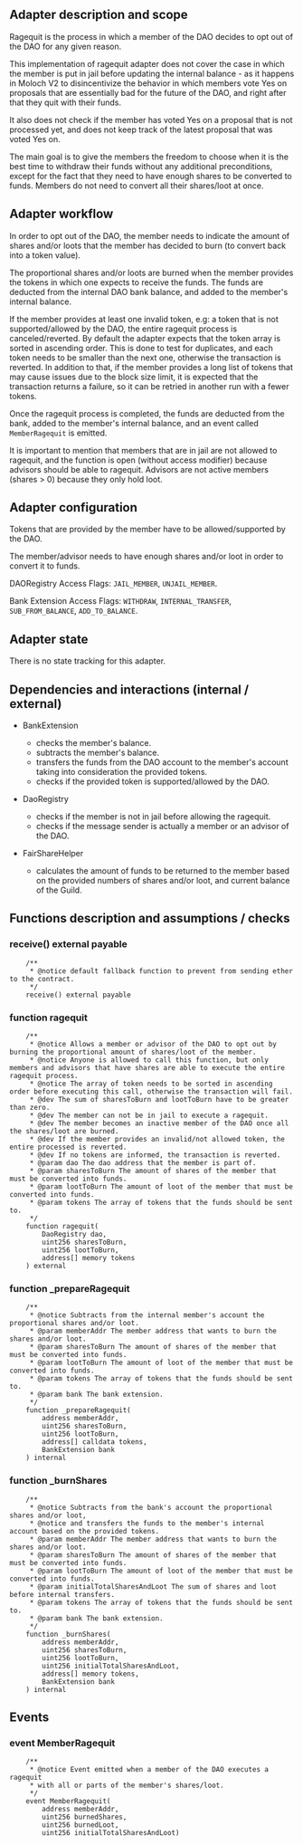 ## Adapter description and scope

Ragequit is the process in which a member of the DAO decides to opt out of the DAO for any given reason.

This implementation of ragequit adapter does not cover the case in which the member is put in jail before updating the internal balance - as it happens in Moloch V2 to disincentivize the behavior in which members vote Yes on proposals that are essentially bad for the future of the DAO, and right after that they quit with their funds.

It also does not check if the member has voted Yes on a proposal that is not processed yet, and does not keep track of the latest proposal that was voted Yes on.

The main goal is to give the members the freedom to choose when it is the best time to withdraw their funds without any additional preconditions, except for the fact that they need to have enough shares to be converted to funds. Members do not need to convert all their shares/loot at once.

## Adapter workflow

In order to opt out of the DAO, the member needs to indicate the amount of shares and/or loots that the member has decided to burn (to convert back into a token value).

The proportional shares and/or loots are burned when the member provides the tokens in which one expects to receive the funds. The funds are deducted from the internal DAO bank balance, and added to the member's internal balance.

If the member provides at least one invalid token, e.g: a token that is not supported/allowed by the DAO, the entire ragequit process is canceled/reverted. By default the adapter expects that the token array is sorted in ascending order. This is done to test for duplicates, and each token needs to be smaller than the next one, otherwise the transaction is reverted.
In addition to that, if the member provides a long list of tokens that may cause issues due to the block size limit, it is expected that the transaction returns a failure, so it can be retried in another run with a fewer tokens.

Once the ragequit process is completed, the funds are deducted from the bank, added to the member's internal balance, and an event called `MemberRagequit` is emitted.

It is important to mention that members that are in jail are not allowed to ragequit, and the function is open (without access modifier) because advisors should be able to ragequit. Advisors are not active members (shares > 0) because they only hold loot.

## Adapter configuration

Tokens that are provided by the member have to be allowed/supported by the DAO.

The member/advisor needs to have enough shares and/or loot in order to convert it to funds.

DAORegistry Access Flags: `JAIL_MEMBER`, `UNJAIL_MEMBER`.

Bank Extension Access Flags: `WITHDRAW`, `INTERNAL_TRANSFER`, `SUB_FROM_BALANCE`, `ADD_TO_BALANCE`.

## Adapter state

There is no state tracking for this adapter.

## Dependencies and interactions (internal / external)

- BankExtension

  - checks the member's balance.
  - subtracts the member's balance.
  - transfers the funds from the DAO account to the member's account taking into consideration the provided tokens.
  - checks if the provided token is supported/allowed by the DAO.

- DaoRegistry

  - checks if the member is not in jail before allowing the ragequit.
  - checks if the message sender is actually a member or an advisor of the DAO.

- FairShareHelper

  - calculates the amount of funds to be returned to the member based on the provided numbers of shares and/or loot, and current balance of the Guild.

## Functions description and assumptions / checks

### receive() external payable

```solidity
    /**
     * @notice default fallback function to prevent from sending ether to the contract.
     */
    receive() external payable
```

### function ragequit

```solidity
    /**
     * @notice Allows a member or advisor of the DAO to opt out by burning the proportional amount of shares/loot of the member.
     * @notice Anyone is allowed to call this function, but only members and advisors that have shares are able to execute the entire ragequit process.
     * @notice The array of token needs to be sorted in ascending order before executing this call, otherwise the transaction will fail.
     * @dev The sum of sharesToBurn and lootToBurn have to be greater than zero.
     * @dev The member can not be in jail to execute a ragequit.
     * @dev The member becomes an inactive member of the DAO once all the shares/loot are burned.
     * @dev If the member provides an invalid/not allowed token, the entire processed is reverted.
     * @dev If no tokens are informed, the transaction is reverted.
     * @param dao The dao address that the member is part of.
     * @param sharesToBurn The amount of shares of the member that must be converted into funds.
     * @param lootToBurn The amount of loot of the member that must be converted into funds.
     * @param tokens The array of tokens that the funds should be sent to.
     */
    function ragequit(
        DaoRegistry dao,
        uint256 sharesToBurn,
        uint256 lootToBurn,
        address[] memory tokens
    ) external
```

### function \_prepareRagequit

```solidity
    /**
     * @notice Subtracts from the internal member's account the proportional shares and/or loot.
     * @param memberAddr The member address that wants to burn the shares and/or loot.
     * @param sharesToBurn The amount of shares of the member that must be converted into funds.
     * @param lootToBurn The amount of loot of the member that must be converted into funds.
     * @param tokens The array of tokens that the funds should be sent to.
     * @param bank The bank extension.
     */
    function _prepareRagequit(
        address memberAddr,
        uint256 sharesToBurn,
        uint256 lootToBurn,
        address[] calldata tokens,
        BankExtension bank
    ) internal
```

### function \_burnShares

```solidity
    /**
     * @notice Subtracts from the bank's account the proportional shares and/or loot,
     * @notice and transfers the funds to the member's internal account based on the provided tokens.
     * @param memberAddr The member address that wants to burn the shares and/or loot.
     * @param sharesToBurn The amount of shares of the member that must be converted into funds.
     * @param lootToBurn The amount of loot of the member that must be converted into funds.
     * @param initialTotalSharesAndLoot The sum of shares and loot before internal transfers.
     * @param tokens The array of tokens that the funds should be sent to.
     * @param bank The bank extension.
     */
    function _burnShares(
        address memberAddr,
        uint256 sharesToBurn,
        uint256 lootToBurn,
        uint256 initialTotalSharesAndLoot,
        address[] memory tokens,
        BankExtension bank
    ) internal
```

## Events

### event MemberRagequit

```solidity
    /**
     * @notice Event emitted when a member of the DAO executes a ragequit
     * with all or parts of the member's shares/loot.
     */
    event MemberRagequit(
        address memberAddr,
        uint256 burnedShares,
        uint256 burnedLoot,
        uint256 initialTotalSharesAndLoot)
```
